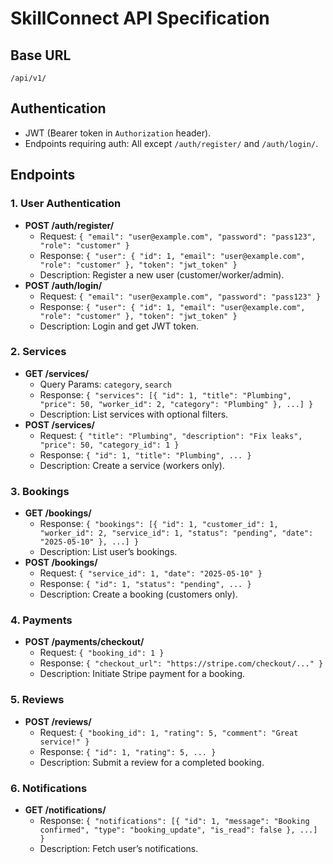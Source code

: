 # SkillConnect API Specification

## Base URL
`/api/v1/`

## Authentication
- JWT (Bearer token in `Authorization` header).
- Endpoints requiring auth: All except `/auth/register/` and `/auth/login/`.

## Endpoints

### 1. User Authentication
- **POST /auth/register/**
  - Request: `{ "email": "user@example.com", "password": "pass123", "role": "customer" }`
  - Response: `{ "user": { "id": 1, "email": "user@example.com", "role": "customer" }, "token": "jwt_token" }`
  - Description: Register a new user (customer/worker/admin).
- **POST /auth/login/**
  - Request: `{ "email": "user@example.com", "password": "pass123" }`
  - Response: `{ "user": { "id": 1, "email": "user@example.com", "role": "customer" }, "token": "jwt_token" }`
  - Description: Login and get JWT token.

### 2. Services
- **GET /services/**
  - Query Params: `category`, `search`
  - Response: `{ "services": [{ "id": 1, "title": "Plumbing", "price": 50, "worker_id": 2, "category": "Plumbing" }, ...] }`
  - Description: List services with optional filters.
- **POST /services/**
  - Request: `{ "title": "Plumbing", "description": "Fix leaks", "price": 50, "category_id": 1 }`
  - Response: `{ "id": 1, "title": "Plumbing", ... }`
  - Description: Create a service (workers only).

### 3. Bookings
- **GET /bookings/**
  - Response: `{ "bookings": [{ "id": 1, "customer_id": 1, "worker_id": 2, "service_id": 1, "status": "pending", "date": "2025-05-10" }, ...] }`
  - Description: List user’s bookings.
- **POST /bookings/**
  - Request: `{ "service_id": 1, "date": "2025-05-10" }`
  - Response: `{ "id": 1, "status": "pending", ... }`
  - Description: Create a booking (customers only).

### 4. Payments
- **POST /payments/checkout/**
  - Request: `{ "booking_id": 1 }`
  - Response: `{ "checkout_url": "https://stripe.com/checkout/..." }`
  - Description: Initiate Stripe payment for a booking.

### 5. Reviews
- **POST /reviews/**
  - Request: `{ "booking_id": 1, "rating": 5, "comment": "Great service!" }`
  - Response: `{ "id": 1, "rating": 5, ... }`
  - Description: Submit a review for a completed booking.

### 6. Notifications
- **GET /notifications/**
  - Response: `{ "notifications": [{ "id": 1, "message": "Booking confirmed", "type": "booking_update", "is_read": false }, ...] }`
  - Description: Fetch user’s notifications.